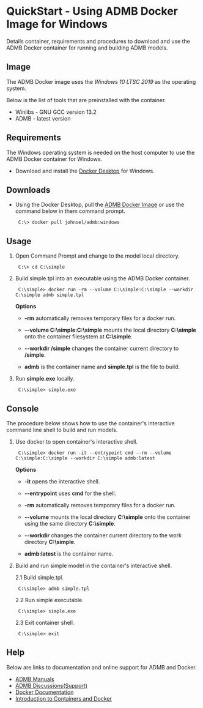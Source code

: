 QuickStart - Using ADMB Docker Image for Windows
================================================

Details container, requirements and procedures to download and use the ADMB Docker container for running and building ADMB models.

Image
-----

The ADMB Docker image uses the *Windows 10 LTSC 2019* as the operating system.

Below is the list of tools that are preinstalled with the container.

* Winlibs - GNU GCC version 13.2 
* ADMB - latest version

Requirements
------------

The Windows operating system is needed on the host computer to use the ADMB Docker container for Windows.

* Download and install the [Docker Desktop](https://www.docker.com/products/docker-desktop/) for Windows.

Downloads
---------

* Using the Docker Desktop, pull the [ADMB Docker Image](https://hub.docker.com/r/johnoel/admb/) or use the command below in them command prompt.

       C:\> docker pull johnoel/admb:windows

Usage
-----

1. Open Command Prompt and change to the model local directory.

        C:\> cd C:\simple

2. Build simple.tpl into an executable using the ADMB Docker container.

        C:\simple> docker run -rm --volume C:\simple:C:\simple --workdir C:\simple admb simple.tpl

    **Options**

    * **-rm** automatically removes temporary files for a docker run.

    * **--volume C:\simple:C:\simple** mounts the local directory **C:\simple** onto the container filesystem at **C:\simple**.

    * **--workdir /simple** changes the container current directory to **/simple**. 

    * **admb** is the container name and **simple.tpl** is the file to build.

3. Run **simple.exe** locally.

        C:\simple> simple.exe

Console
-------

The procedure below shows how to use the container's interactive command line shell to build and run models.

1. Use docker to open container's interactive shell.

        C:\simple> docker run -it --entrypoint cmd --rm --volume C:\simple:C:\simple --workdir C:\simple admb:latest

    **Options**

    * **-it** opens the interactive shell.

    * **--entrypoint** uses **cmd** for the shell.

    * **-rm** automatically removes temporary files for a docker run.

    * **--volume** mounts the local directory **C:\simple** onto the container using the same directory **C:\simple**.

    * **--workdir** changes the container current directory to the work directory **C:\simple**. 

    * **admb:latest** is the container name.

2. Build and run simple model in the container's interactive shell.
    
      2.1 Build simple.tpl.

        C:\simple> admb simple.tpl

      2.2 Run simple executable.

        C:\simple> simple.exe

      2.3 Exit container shell.

        C:\simple> exit

Help
----

Below are links to documentation and online support for ADMB and Docker.

* [ADMB Manuals](https://www.admb-project.org/docs/manuals/)
* [ADMB Discussions(Support)](https://github.com/admb-project/admb/discussions)
* [Docker Documentation](https://docs.docker.com/)
* [Introduction to Containers and Docker](https://learn.microsoft.com/en-us/dotnet/architecture/microservices/container-docker-introduction/)
